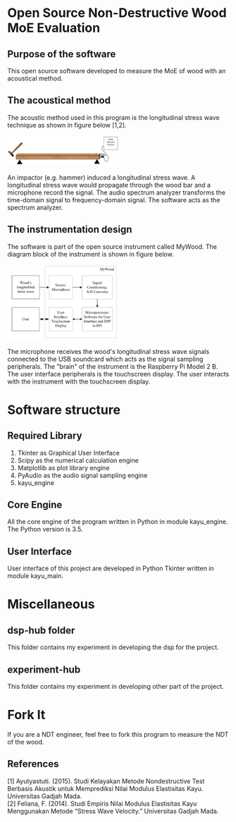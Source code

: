 # Open Source Non-Destructive Wood MoE Evaluation
## Purpose of the software
This open source software developed to measure the MoE of wood with an acoustical method.
## The acoustical method
The acoustic method used in this program is the longitudinal stress wave technique as shown in figure below [1,2].
<br><br>
<img src="./pictures/kayu-experiment-setup.PNG" width="50%" height="50%">
<br><br>
An impactor (e.g. hammer) induced a longitudinal stress wave. A longitudinal stress wave would propagate through the wood bar and a microphone record the signal. The audio spectrum analyzer transforms the time-domain signal to frequency-domain signal. The software acts as the spectrum analyzer.

## The instrumentation design
The software is part of the open source instrument called MyWood. The diagram block of the instrument is shown in figure below.
<br><br>
<img src="./pictures/kayu-instrument-diagram-block.PNG" width="50%" height="50%">
<br><br>
The microphone receives the wood's longitudinal stress wave signals connected to the USB soundcard which acts as the signal sampling peripherals. The "brain" of the instrument is the Raspberry Pi Model 2 B. The user interface peripherals is the touchscreen display. The user interacts with the instrument with the touchscreen display.

# Software structure
## Required Library
1. Tkinter as Graphical User Interface
2. Scipy as the numerical calculation engine
3. Matplotlib as plot library engine
4. PyAudio as the audio signal sampling engine
5. kayu_engine

## Core Engine
All the core engine of the program written in Python in module kayu_engine. The Python version is 3.5.

## User Interface
User interface of this project are developed in Python Tkinter written in module kayu_main.

# Miscellaneous
## dsp-hub folder
This folder contains my experiment in developing the dsp for the project.

## experiment-hub
This folder contains my experiment in developing other part of the project.

# Fork It
If you are a NDT engineer, feel free to fork this program to measure the NDT of the wood.


## References
[1] Ayutyastuti. (2015). Studi Kelayakan Metode Nondestructive Test Berbasis Akustik untuk Memprediksi Nilai Modulus Elastisitas Kayu. Universitas Gadjah Mada.<br>
[2] Feliana, F. (2014). Studi Empiris Nilai Modulus Elastisitas Kayu Menggunakan Metode “Stress Wave Velocity.” Universitas Gadjah Mada.<br>
